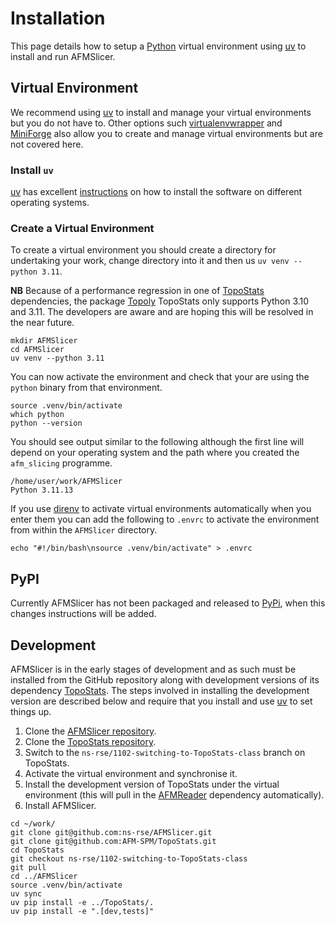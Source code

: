 # Installation

This page details how to setup a [Python][python] virtual environment using
[uv][uv] to install and run AFMSlicer.

## Virtual Environment

We recommend using [uv][uv] to install and manage your virtual environments but
you do not have to. Other options such [virtualenvwrapper][venvwrapper] and
[MiniForge][miniforge] also allow you to create and manage virtual environments
but are not covered here.

### Install `uv`

[uv][uv] has excellent [instructions][uv_install] on how to install the software
on different operating systems.

### Create a Virtual Environment

To create a virtual environment you should create a directory for undertaking
your work, change directory into it and then us `uv venv --python 3.11`.

**NB** Because of a performance regression in one of [TopoStats][topostats]
dependencies, the package [Topoly][topoly_issue] TopoStats only supports Python
3.10 and 3.11. The developers are aware and are hoping this will be resolved in
the near future.

```shell
mkdir AFMSlicer
cd AFMSlicer
uv venv --python 3.11
```

You can now activate the environment and check that your are using the `python`
binary from that environment.

```shell
source .venv/bin/activate
which python
python --version
```

You should see output similar to the following although the first line will
depend on your operating system and the path where you created the `afm_slicing`
programme.

```shell
/home/user/work/AFMSlicer
Python 3.11.13
```

If you use [direnv][direnv] to activate virtual environments automatically when
you enter them you can add the following to `.envrc` to activate the environment
from within the `AFMSlicer` directory.

```shell
echo "#!/bin/bash\nsource .venv/bin/activate" > .envrc
```

## PyPI

Currently AFMSlicer has not been packaged and released to [PyPi][pypi], when
this changes instructions will be added.

## Development

AFMSlicer is in the early stages of development and as such must be installed
from the GitHub repository along with development versions of its dependency
[TopoStats][topostats]. The steps involved in installing the development version
are described below and require that you install and use [uv][uv] to set things
up.

1. Clone the [AFMSlicer repository][afmslicer_gh].
2. Clone the [TopoStats repository][topostats_gh].
3. Switch to the `ns-rse/1102-switching-to-TopoStats-class` branch on TopoStats.
4. Activate the virtual environment and synchronise it.
5. Install the development version of TopoStats under the virtual environment
   (this will pull in the [AFMReader][afmreader] dependency automatically).
6. Install AFMSlicer.

```shell
cd ~/work/
git clone git@github.com:ns-rse/AFMSlicer.git
git clone git@github.com:AFM-SPM/TopoStats.git
cd TopoStats
git checkout ns-rse/1102-switching-to-TopoStats-class
git pull
cd ../AFMSlicer
source .venv/bin/activate
uv sync
uv pip install -e ../TopoStats/.
uv pip install -e ".[dev,tests]"
```

[afmreader]: https://AFM-SPM.github.io/AFMReader/
[afmslicer_gh]: https://github.com/ns-rse/AFMSlicer
[miniforge]: https://github.com/conda-forge/miniforge
[direnv]: https://direnv.net
[pypi]: https://pypi.org/
[python]: https://python.org
[uv]: https://docs.astral.sh/uv/
[uv_install]: https://docs.astral.sh/uv/getting-started/installation/
[topostats]: https://AFM-SPM.github.io/TopoStats/
[topostats_gh]: https://github.com/AFM-SPM/TopoStats
[topoly_issue]: https://github.com/ilbsm/topoly_tutorial/issues/4
[venvwrapper]: https://virtualenvwrapper.readthedocs.io/en/latest/
